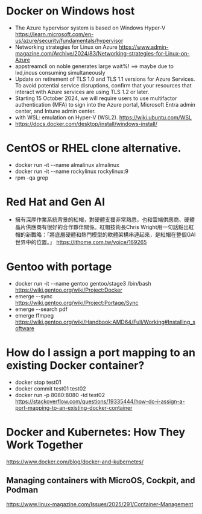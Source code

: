 # Docker on Windows host
 - The Azure hypervisor system is based on Windows Hyper-V https://learn.microsoft.com/en-us/azure/security/fundamentals/hypervisor
 - Networking strategies for Linux on Azure https://www.admin-magazine.com/Archive/2024/83/Networking-strategies-for-Linux-on-Azure
 - appstreamcli on noble generates large wait%! ==> maybe due to lxd,incus consuming simultaneously
 - Update on retirement of TLS 1.0 and TLS 1.1 versions for Azure Services. To avoid potential service disruptions, confirm that your resources that interact with Azure services are using TLS 1.2 or later.
 - Starting 15 October 2024, we will require users to use multifactor authentication (MFA) to sign into the Azure portal, Microsoft Entra admin center, and Intune admin center.
 - with WSL: emulation on Hyper-V (WSL2). https://wiki.ubuntu.com/WSL
 - https://docs.docker.com/desktop/install/windows-install/
# CentOS or RHEL clone alternative.
 - docker run -it --name almalinux almalinux
 - docker run -it --name rockylinux rockylinux:9
 - rpm -qa grep
# Red Hat and Gen AI
 - 擁有深厚作業系統背景的紅帽，對硬體支援非常熟悉，也和雲端供應商、硬體晶片供應商有很好的合作夥伴關係。紅帽技術長Chris Wright用一句話點出紅帽的新戰略：「將底層硬體和熱門模型的軟體架構串連起來，是紅帽在整個GAI世界中的位置。」 https://ithome.com.tw/voice/169265
# Gentoo with portage 
 - docker run -it --name gentoo gentoo/stage3 /bin/bash
<br> https://wiki.gentoo.org/wiki/Project:Docker
 - emerge --sync
<br> https://wiki.gentoo.org/wiki/Project:Portage/Sync
 - emerge --search pdf
 - emerge ffmpeg
<br> https://wiki.gentoo.org/wiki/Handbook:AMD64/Full/Working#Installing_software
# How do I assign a port mapping to an existing Docker container?
 - docker stop test01
 - docker commit test01 test02
 - docker run -p 8080:8080 -td test02
<br> https://stackoverflow.com/questions/19335444/how-do-i-assign-a-port-mapping-to-an-existing-docker-container
# Docker and Kubernetes: How They Work Together
https://www.docker.com/blog/docker-and-kubernetes/
## Managing containers with MicroOS, Cockpit, and Podman
https://www.linux-magazine.com/Issues/2025/291/Container-Management
